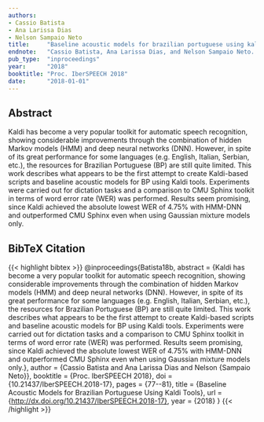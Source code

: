 ```yaml
---
authors:
- Cassio Batista
- Ana Larissa Dias
- Nelson Sampaio Neto
title:     "Baseline acoustic models for brazilian portuguese using kaldi tools"
endnote:   "Cassio Batista, Ana Larissa Dias, and Nelson Sampaio Neto. <b>Baseline acoustic models for brazilian portuguese using kaldi tools</b>. In <i>Proc. IberSPEECH 2018</i>, 77–81. 2018. "
pub_type:  "inproceedings"
year:      "2018"
booktitle: "Proc. IberSPEECH 2018"
date:      "2018-01-01"
---
```


## Abstract
Kaldi has become a very popular toolkit for automatic speech recognition, showing considerable improvements through the combination of hidden Markov models (HMM) and deep neural networks (DNN). However, in spite of its great performance for some languages (e.g. English, Italian, Serbian, etc.), the resources for Brazilian Portuguese (BP) are still quite limited. This work describes what appears to be the first attempt to create Kaldi-based scripts and baseline acoustic models for BP using Kaldi tools. Experiments were carried out for dictation tasks and a comparison to CMU Sphinx toolkit in terms of word error rate (WER) was performed. Results seem promising, since Kaldi achieved the absolute lowest WER of 4.75% with HMM-DNN and outperformed CMU Sphinx even when using Gaussian mixture models only.

## BibTeX Citation
{{< highlight bibtex >}}
@inproceedings{Batista18b,
    abstract  = {Kaldi has become a very popular toolkit for automatic speech recognition, showing considerable improvements through the combination of hidden Markov models (HMM) and deep neural networks (DNN). However, in spite of its great performance for some languages (e.g. English, Italian, Serbian, etc.), the resources for Brazilian Portuguese (BP) are still quite limited. This work describes what appears to be the first attempt to create Kaldi-based scripts and baseline acoustic models for BP using Kaldi tools. Experiments were carried out for dictation tasks and a comparison to CMU Sphinx toolkit in terms of word error rate (WER) was performed. Results seem promising, since Kaldi achieved the absolute lowest WER of 4.75% with HMM-DNN and outperformed CMU Sphinx even when using Gaussian mixture models only.},
    author    = {Cassio Batista and Ana Larissa Dias and Nelson {Sampaio Neto}},
    booktitle = {Proc. IberSPEECH 2018},
    doi       = {10.21437/IberSPEECH.2018-17},
    pages     = {77--81},
    title     = {Baseline Acoustic Models for Brazilian Portuguese Using Kaldi Tools},
    url       = {http://dx.doi.org/10.21437/IberSPEECH.2018-17},
    year      = {2018}
}
{{< /highlight >}}
